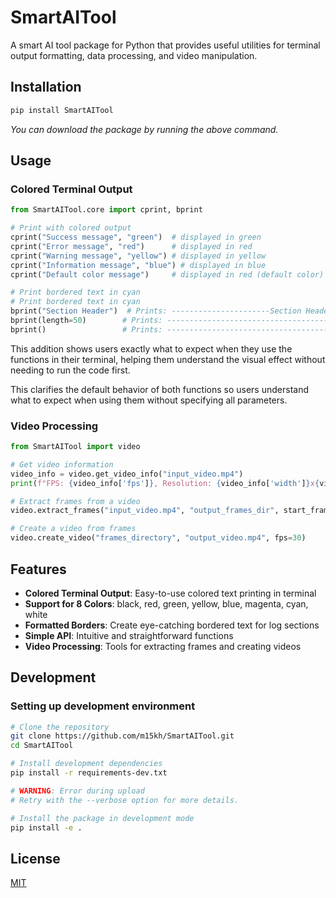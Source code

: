 # SmartAITool

A smart AI tool package for Python that provides useful utilities for terminal output formatting, data processing, and video manipulation.

## Installation

```bash
pip install SmartAITool
```

*You can download the package by running the above command.*

## Usage

### Colored Terminal Output

```python
from SmartAITool.core import cprint, bprint

# Print with colored output
cprint("Success message", "green")  # displayed in green
cprint("Error message", "red")      # displayed in red
cprint("Warning message", "yellow") # displayed in yellow
cprint("Information message", "blue") # displayed in blue
cprint("Default color message")     # displayed in red (default color)

# Print bordered text in cyan
# Print bordered text in cyan
bprint("Section Header")  # Prints: ----------------------Section Header----------------------
bprint(length=50)        # Prints: --------------------------------------------------
bprint()                 # Prints: -------------------------------------------------------------------------------
```

This addition shows users exactly what to expect when they use the functions in their terminal, helping them understand the visual effect without needing to run the code first.

This clarifies the default behavior of both functions so users understand what to expect when using them without specifying all parameters.

### Video Processing

```python
from SmartAITool import video

# Get video information
video_info = video.get_video_info("input_video.mp4")
print(f"FPS: {video_info['fps']}, Resolution: {video_info['width']}x{video_info['height']}")

# Extract frames from a video
video.extract_frames("input_video.mp4", "output_frames_dir", start_frame=0, end_frame=100)

# Create a video from frames
video.create_video("frames_directory", "output_video.mp4", fps=30)
```

## Features

- **Colored Terminal Output**: Easy-to-use colored text printing in terminal
- **Support for 8 Colors**: black, red, green, yellow, blue, magenta, cyan, white
- **Formatted Borders**: Create eye-catching bordered text for log sections
- **Simple API**: Intuitive and straightforward functions
- **Video Processing**: Tools for extracting frames and creating videos

## Development

### Setting up development environment

```bash
# Clone the repository
git clone https://github.com/m15kh/SmartAITool.git
cd SmartAITool

# Install development dependencies
pip install -r requirements-dev.txt

# WARNING: Error during upload
# Retry with the --verbose option for more details.

# Install the package in development mode
pip install -e .
```

## License

[MIT](https://choosealicense.com/licenses/mit/)
